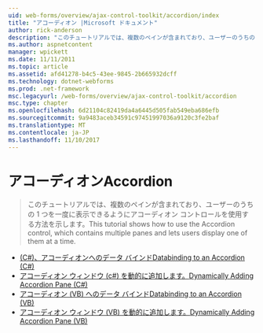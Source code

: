 ```yaml
---
uid: web-forms/overview/ajax-control-toolkit/accordion/index
title: "アコーディオン |Microsoft ドキュメント"
author: rick-anderson
description: "このチュートリアルでは、複数のペインが含まれており、ユーザーのうちの 1 つを一度に表示できるようにアコーディオン コントロールを使用する方法を示します。"
ms.author: aspnetcontent
manager: wpickett
ms.date: 11/11/2011
ms.topic: article
ms.assetid: afd41278-b4c5-43ee-9845-2b665932dcff
ms.technology: dotnet-webforms
ms.prod: .net-framework
msc.legacyurl: /web-forms/overview/ajax-control-toolkit/accordion
msc.type: chapter
ms.openlocfilehash: 6d21104c82419da4a6445d505fab549eba686efb
ms.sourcegitcommit: 9a9483aceb34591c97451997036a9120c3fe2baf
ms.translationtype: MT
ms.contentlocale: ja-JP
ms.lasthandoff: 11/10/2017
---
```

<a name="accordion"></a><span data-ttu-id="6a65c-103">アコーディオン</span><span class="sxs-lookup"><span data-stu-id="6a65c-103">Accordion</span></span>
====================
> <span data-ttu-id="6a65c-104">このチュートリアルでは、複数のペインが含まれており、ユーザーのうちの 1 つを一度に表示できるようにアコーディオン コントロールを使用する方法を示します。</span><span class="sxs-lookup"><span data-stu-id="6a65c-104">This tutorial shows how to use the Accordion control, which contains multiple panes and lets users display one of them at a time.</span></span>


- [<span data-ttu-id="6a65c-105">(C#)、アコーディオンへのデータ バインド</span><span class="sxs-lookup"><span data-stu-id="6a65c-105">Databinding to an Accordion (C#)</span></span>](databinding-to-an-accordion-cs.md)
- [<span data-ttu-id="6a65c-106">アコーディオン ウィンドウ (c#) を動的に追加します。</span><span class="sxs-lookup"><span data-stu-id="6a65c-106">Dynamically Adding Accordion Pane (C#)</span></span>](dynamically-adding-an-accordion-pane-cs.md)
- [<span data-ttu-id="6a65c-107">アコーディオン (VB) へのデータ バインド</span><span class="sxs-lookup"><span data-stu-id="6a65c-107">Databinding to an Accordion (VB)</span></span>](databinding-to-an-accordion-vb.md)
- [<span data-ttu-id="6a65c-108">アコーディオン ウィンドウ (VB) を動的に追加します。</span><span class="sxs-lookup"><span data-stu-id="6a65c-108">Dynamically Adding Accordion Pane (VB)</span></span>](dynamically-adding-an-accordion-pane-vb.md)
